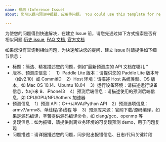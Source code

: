 ```yaml
---
name: 预测（Inference Issue）
about: 您可以提问预测中报错、应用等问题。 You could use this template for reporting an inference issue.

---
```


为使您的问题得到快速解决，在建立 Issue 前，请您先通过如下方式搜索是否有相似问题:[历史 issue](https://github.com/PaddlePaddle/Paddle-Lite/issues), [FAQ 文档](https://www.paddlepaddle.org.cn/lite/develop/quick_start/faq.html), [官方文档](https://www.paddlepaddle.org.cn/lite/develop/guide/introduction.html)

如果您没有查询到相似问题，为快速解决您的提问，建立 issue 时请提供如下细节信息：
- 标题：简洁、精准描述您的问题，例如“最新预测库的 API 文档在哪儿 ”
- 版本、预测库信息：
    1）Paddle Lite 版本：请提供您的 Paddle Lite 版本号（如v2.10）或 CommitID
    2）Host 环境：请描述 Host 系统类型、OS 版本，如 Mac OS 10.14、Ubuntu 18.04
    3）运行设备环境：请描述运行设备信息，如小米 9、iPhone13
    4）预测后端信息：请描述使用的预测后端信息，如 CPU/GPU/NPU/others 加速器  
- 预测信息
    1）预测 API：C++/JAVA/Python API
    2）预测选项信息：armv7/armv8、单线程/多线程 等
    3）预测库来源：官网下载/源码编译，如果是源码编译，辛苦提供源码编译命令，如 clang/gcc、openmp 等
- 复现信息：如为报错，请提供剥离业务环境的可复现预测 demo，用于问题复现
- 问题描述：请详细描述您的问题，同步贴出报错信息、日志/代码关键片段
